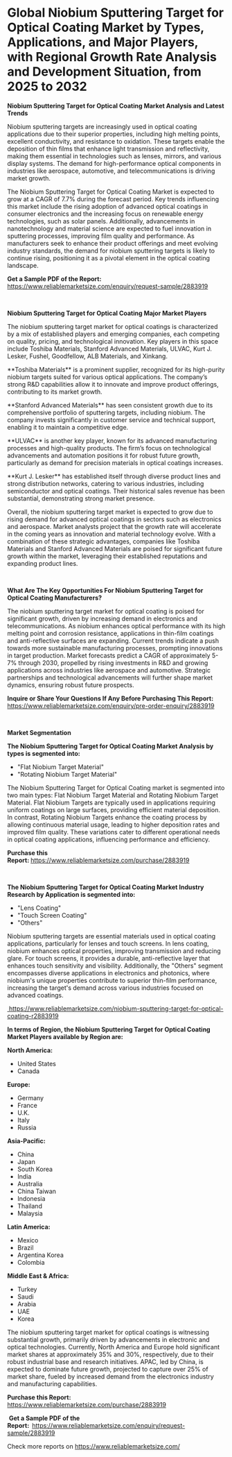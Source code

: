 <p><h1>Global Niobium Sputtering Target for Optical Coating Market by Types, Applications, and Major Players, with Regional Growth Rate Analysis and Development Situation, from 2025 to 2032</h1></p><p><strong>Niobium Sputtering Target for Optical Coating Market Analysis and Latest Trends</strong></p>
<p><p>Niobium sputtering targets are increasingly used in optical coating applications due to their superior properties, including high melting points, excellent conductivity, and resistance to oxidation. These targets enable the deposition of thin films that enhance light transmission and reflectivity, making them essential in technologies such as lenses, mirrors, and various display systems. The demand for high-performance optical components in industries like aerospace, automotive, and telecommunications is driving market growth.</p><p>The Niobium Sputtering Target for Optical Coating Market is expected to grow at a CAGR of 7.7% during the forecast period. Key trends influencing this market include the rising adoption of advanced optical coatings in consumer electronics and the increasing focus on renewable energy technologies, such as solar panels. Additionally, advancements in nanotechnology and material science are expected to fuel innovation in sputtering processes, improving film quality and performance. As manufacturers seek to enhance their product offerings and meet evolving industry standards, the demand for niobium sputtering targets is likely to continue rising, positioning it as a pivotal element in the optical coating landscape.</p></p>
<p><strong>Get a Sample PDF of the Report:&nbsp;</strong> <a href="https://www.reliablemarketsize.com/enquiry/request-sample/2883919?utm_campaign=2628&utm_medium=2&utm_source=Github&utm_content=ia&utm_term=13032025&utm_id=niobium-sputtering-target-for-optical-coating">https://www.reliablemarketsize.com/enquiry/request-sample/2883919</a></p>
<p>&nbsp;</p>
<p><strong>Niobium Sputtering Target for Optical Coating Major Market Players</strong></p>
<p><p>The niobium sputtering target market for optical coatings is characterized by a mix of established players and emerging companies, each competing on quality, pricing, and technological innovation. Key players in this space include Toshiba Materials, Stanford Advanced Materials, ULVAC, Kurt J. Lesker, Fushel, Goodfellow, ALB Materials, and Xinkang.</p><p>**Toshiba Materials** is a prominent supplier, recognized for its high-purity niobium targets suited for various optical applications. The company’s strong R&D capabilities allow it to innovate and improve product offerings, contributing to its market growth.</p><p>**Stanford Advanced Materials** has seen consistent growth due to its comprehensive portfolio of sputtering targets, including niobium. The company invests significantly in customer service and technical support, enabling it to maintain a competitive edge.</p><p>**ULVAC** is another key player, known for its advanced manufacturing processes and high-quality products. The firm’s focus on technological advancements and automation positions it for robust future growth, particularly as demand for precision materials in optical coatings increases.</p><p>**Kurt J. Lesker** has established itself through diverse product lines and strong distribution networks, catering to various industries, including semiconductor and optical coatings. Their historical sales revenue has been substantial, demonstrating strong market presence.</p><p>Overall, the niobium sputtering target market is expected to grow due to rising demand for advanced optical coatings in sectors such as electronics and aerospace. Market analysts project that the growth rate will accelerate in the coming years as innovation and material technology evolve. With a combination of these strategic advantages, companies like Toshiba Materials and Stanford Advanced Materials are poised for significant future growth within the market, leveraging their established reputations and expanding product lines.</p></p>
<p>&nbsp;</p>
<p><strong>What Are The Key Opportunities For Niobium Sputtering Target for Optical Coating Manufacturers?</strong></p>
<p><p>The niobium sputtering target market for optical coating is poised for significant growth, driven by increasing demand in electronics and telecommunications. As niobium enhances optical performance with its high melting point and corrosion resistance, applications in thin-film coatings and anti-reflective surfaces are expanding. Current trends indicate a push towards more sustainable manufacturing processes, prompting innovations in target production. Market forecasts predict a CAGR of approximately 5-7% through 2030, propelled by rising investments in R&D and growing applications across industries like aerospace and automotive. Strategic partnerships and technological advancements will further shape market dynamics, ensuring robust future prospects.</p></p>
<p><strong>Inquire or Share Your Questions If Any Before Purchasing This Report:</strong> <a href="https://www.reliablemarketsize.com/enquiry/pre-order-enquiry/2883919?utm_campaign=2628&utm_medium=2&utm_source=Github&utm_content=ia&utm_term=13032025&utm_id=niobium-sputtering-target-for-optical-coating">https://www.reliablemarketsize.com/enquiry/pre-order-enquiry/2883919</a></p>
<p>&nbsp;</p>
<p><strong>Market Segmentation</strong></p>
<p><strong>The Niobium Sputtering Target for Optical Coating Market Analysis by types is segmented into:</strong></p>
<p><ul><li>"Flat Niobium Target Material"</li><li>"Rotating Niobium Target Material"</li></ul></p>
<p><p>The Niobium Sputtering Target for Optical Coating market is segmented into two main types: Flat Niobium Target Material and Rotating Niobium Target Material. Flat Niobium Targets are typically used in applications requiring uniform coatings on large surfaces, providing efficient material deposition. In contrast, Rotating Niobium Targets enhance the coating process by allowing continuous material usage, leading to higher deposition rates and improved film quality. These variations cater to different operational needs in optical coating applications, influencing performance and efficiency.</p></p>
<p><strong>Purchase this Report:&nbsp;</strong><a href="https://www.reliablemarketsize.com/purchase/2883919?utm_campaign=2628&utm_medium=2&utm_source=Github&utm_content=ia&utm_term=13032025&utm_id=niobium-sputtering-target-for-optical-coating">https://www.reliablemarketsize.com/purchase/2883919</a></p>
<p>&nbsp;</p>
<p><strong>The Niobium Sputtering Target for Optical Coating Market Industry Research by Application is segmented into:</strong></p>
<p><ul><li>"Lens Coating"</li><li>"Touch Screen Coating"</li><li>"Others"</li></ul></p>
<p><p>Niobium sputtering targets are essential materials used in optical coating applications, particularly for lenses and touch screens. In lens coating, niobium enhances optical properties, improving transmission and reducing glare. For touch screens, it provides a durable, anti-reflective layer that enhances touch sensitivity and visibility. Additionally, the "Others" segment encompasses diverse applications in electronics and photonics, where niobium's unique properties contribute to superior thin-film performance, increasing the target's demand across various industries focused on advanced coatings.</p></p>
<p><a href="https://www.reliablemarketsize.com/niobium-sputtering-target-for-optical-coating-r2883919?utm_campaign=2628&utm_medium=2&utm_source=Github&utm_content=ia&utm_term=13032025&utm_id=niobium-sputtering-target-for-optical-coating">&nbsp;https://www.reliablemarketsize.com/niobium-sputtering-target-for-optical-coating-r2883919</a></p>
<p><strong>In terms of Region, the Niobium Sputtering Target for Optical Coating Market Players available by Region are:</strong></p>
<p>
    <p> <strong> North America: </strong>
        <ul>
            <li>United States</li>
            <li>Canada</li>
        </ul>
        </p> 
    <p> <strong> Europe: </strong>
        <ul>
            <li>Germany</li>
            <li>France</li>
            <li>U.K.</li>
            <li>Italy</li>
            <li>Russia</li>
        </ul>
        </p> 
    <p> <strong> Asia-Pacific: </strong>
        <ul>
            <li>China</li>
            <li>Japan</li>
            <li>South Korea</li>
            <li>India</li>
            <li>Australia</li>
            <li>China Taiwan</li>
            <li>Indonesia</li>
            <li>Thailand</li>
            <li>Malaysia</li>
        </ul>
        </p> 
    <p> <strong> Latin America: </strong>
        <ul>
            <li>Mexico</li>
            <li>Brazil</li>
            <li>Argentina Korea</li>
            <li>Colombia</li>
        </ul>
        </p> 
    <p> <strong> Middle East & Africa: </strong>
        <ul>
            <li>Turkey</li>
            <li>Saudi</li>
            <li>Arabia</li>
            <li>UAE</li>
            <li>Korea</li>
        </ul>
    </p>
    </p>
<p><p>The niobium sputtering target market for optical coatings is witnessing substantial growth, primarily driven by advancements in electronic and optical technologies. Currently, North America and Europe hold significant market shares at approximately 35% and 30%, respectively, due to their robust industrial base and research initiatives. APAC, led by China, is expected to dominate future growth, projected to capture over 25% of market share, fueled by increased demand from the electronics industry and manufacturing capabilities.</p></p>
<p><strong>Purchase this Report: </strong><a href="https://www.reliablemarketsize.com/purchase/2883919?utm_campaign=2628&utm_medium=2&utm_source=Github&utm_content=ia&utm_term=13032025&utm_id=niobium-sputtering-target-for-optical-coating">https://www.reliablemarketsize.com/purchase/2883919</a></p>
<p>&nbsp;<strong>Get a Sample PDF of the Report:&nbsp;&nbsp;</strong><a href="https://www.reliablemarketsize.com/enquiry/request-sample/2883919?utm_campaign=2628&utm_medium=2&utm_source=Github&utm_content=ia&utm_term=13032025&utm_id=niobium-sputtering-target-for-optical-coating">https://www.reliablemarketsize.com/enquiry/request-sample/2883919</a></p>
<p><strong></strong></p>
<p>Check more reports on <a href="https://www.reliablemarketsize.com/?utm_campaign=2628&utm_medium=2&utm_source=Github&utm_content=ia&utm_term=13032025&utm_id=niobium-sputtering-target-for-optical-coating">https://www.reliablemarketsize.com/</a></p>